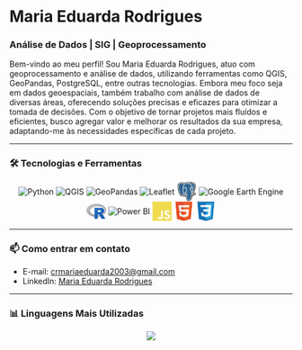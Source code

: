 # Maria Eduarda Rodrigues

### Análise de Dados | SIG | Geoprocessamento

Bem-vindo ao meu perfil! Sou Maria Eduarda Rodrigues, atuo com geoprocessamento e análise de dados, utilizando ferramentas como QGIS, GeoPandas, PostgreSQL, entre outras tecnologias. Embora meu foco seja em dados geoespaciais, também trabalho com análise de dados de diversas áreas, oferecendo soluções precisas e eficazes para otimizar a tomada de decisões. Com o objetivo de tornar projetos mais fluídos e eficientes, busco agregar valor e melhorar os resultados da sua empresa, adaptando-me às necessidades específicas de cada projeto.

---

### 🛠 Tecnologias e Ferramentas

<div align="center">
  <img align="center" alt="Python" height="35" width="35" src="https://upload.wikimedia.org/wikipedia/commons/thumb/c/c3/Python-logo-notext.svg/1200px-Python-logo-notext.svg.png">
  <img align="center" alt="QGIS" height="35" width="35" src="https://upload.wikimedia.org/wikipedia/commons/thumb/9/91/QGIS_logo_new.svg/2048px-QGIS_logo_new.svg.png">
  <img align="center" alt="GeoPandas" height="35" width="105" src="https://geopandas.org/en/stable/_images/geopandas_logo.png">
  <img align="center" alt="Leaflet" height="35" width="85" src="https://upload.wikimedia.org/wikipedia/commons/thumb/1/13/Leaflet_logo.svg/2560px-Leaflet_logo.svg.png">
  <img align="center" alt="PostgreSQL" height="35" width="35" src="https://raw.githubusercontent.com/devicons/devicon/master/icons/postgresql/postgresql-original.svg">
  <img align="center" alt="Google Earth Engine" height="35" width="35" src="https://cdn.icon-icons.com/icons2/1508/PNG/512/googleearth-engine_104576.png">
  <img align="center" alt="R" height="35" width="35" src="https://raw.githubusercontent.com/devicons/devicon/master/icons/r/r-original.svg">
  <img align="center" alt="Power BI" height="35" width="35" src="https://upload.wikimedia.org/wikipedia/commons/thumb/c/cf/New_Power_BI_Logo.svg/1200px-New_Power_BI_Logo.svg.png">
  <img align="center" alt="JavaScript" height="35" width="35" src="https://raw.githubusercontent.com/devicons/devicon/master/icons/javascript/javascript-plain.svg">
  <img align="center" alt="HTML" height="35" width="35" src="https://raw.githubusercontent.com/devicons/devicon/master/icons/html5/html5-original.svg">
  <img align="center" alt="CSS" height="35" width="35" src="https://raw.githubusercontent.com/devicons/devicon/master/icons/css3/css3-original.svg">
</div>

---

### 📫 Como entrar em contato

- E-mail: [crmariaeduarda2003@gmail.com](mailto:crmariaeduarda2003@gmail.com)
- LinkedIn: [Maria Eduarda Rodrigues](https://www.linkedin.com/in/maducr/)

---

### 📊 Linguagens Mais Utilizadas

<p align="center">
  <img src="https://github-readme-stats.vercel.app/api/top-langs/?username=maducr&layout=compact&langs_count=7&theme=github_dark"/>
</p>
